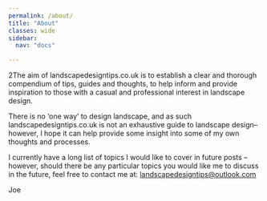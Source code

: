 ```yaml
---
permalink: /about/
title: "About"
classes: wide
sidebar:
  nav: "docs"

---
```

 
 
 
 
 
2The aim of landscapedesigntips.co.uk is to establish a clear and thorough compendium of tips, guides and thoughts, to help inform and provide inspiration to those with a casual and professional interest in landscape design. 

There is no ‘one way’ to design landscape, and as such landscapedesigntips.co.uk is not an exhaustive guide to landscape design– however, I hope it can help provide some insight into some of my own thoughts and processes.

I currently have a long list of topics I would like to cover in future posts – however, should there be any particular topics you would like me to discuss in the future, feel free to contact me at: landscapedesigntips@outlook.com

Joe

